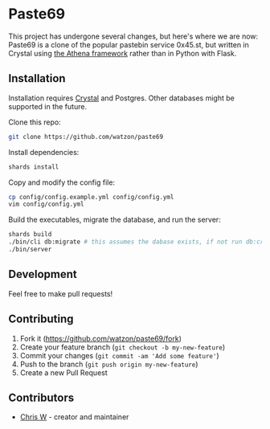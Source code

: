 # Paste69

This project has undergone several changes, but here's where we are now:
Paste69 is a clone of the popular pastebin service 0x45.st, but written in Crystal using [the Athena framework](https://athenaframework.org/) rather than in Python with Flask.

## Installation

Installation requires [Crystal](https://crystal-lang.org/) and Postgres. Other databases might be supported in the future.

Clone this repo:
```bash
git clone https://github.com/watzon/paste69
```

Install dependencies:
```bash
shards install
```

Copy and modify the config file:
```bash
cp config/config.example.yml config/config.yml
vim config/config.yml
```

Build the executables, migrate the database, and run the server:
```bash
shards build
./bin/cli db:migrate # this assumes the dabase exists, if not run db:create first
./bin/server
```

## Development

Feel free to make pull requests!

## Contributing

1. Fork it (<https://github.com/watzon/paste69/fork>)
2. Create your feature branch (`git checkout -b my-new-feature`)
3. Commit your changes (`git commit -am 'Add some feature'`)
4. Push to the branch (`git push origin my-new-feature`)
5. Create a new Pull Request

## Contributors

- [Chris W](https://github.com/watzon) - creator and maintainer
